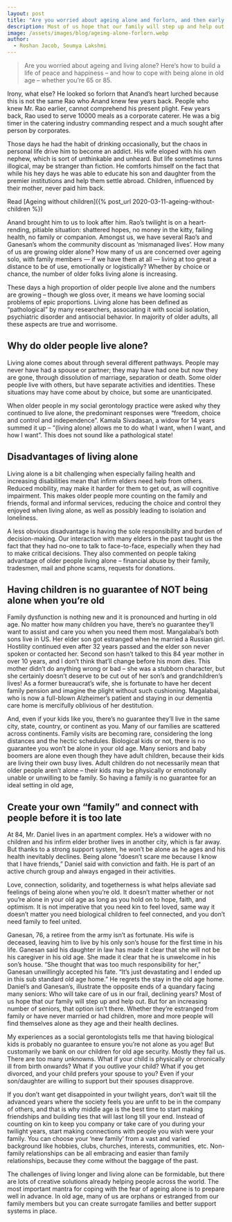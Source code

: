```yaml
---
layout: post
title: "Are you worried about ageing alone and forlorn, and then early preparation helps!"
description: Most of us hope that our family will step up and help out. But the reality is different. For an increasing number of seniors, that option isn’t there.
image: /assets/images/blog/ageing-alone-forlorn.webp
author:
  - Roshan Jacob, Soumya Lakshmi
---
```


> Are you worried about ageing and living alone? Here’s how to build a life of peace and happiness – and how to cope with being alone in old age – whether you’re 65 or 85.

Irony, what else? He looked so forlorn that Anand’s heart lurched because this is not the same Rao who Anand knew few years back. People who knew Mr. Rao earlier, cannot comprehend his present plight. Few years back, Rao used to serve 10000 meals as a corporate caterer. He was a big timer in the catering industry commanding respect and a much sought after person by corporates.

Those days he had the habit of drinking occasionally, but the chaos in personal life drive him to become an addict. His wife eloped with his own nephew, which is sort of unthinkable and unheard. But life sometimes turns illogical, may be stranger than fiction. He comforts himself on the fact that while his hey days he was able to educate his son and daughter from the premier institutions and help them settle abroad. Children, influenced by their mother, never paid him back.

Read [Ageing without children]({% post_url 2020-03-11-ageing-without-children %})

Anand brought him to us to look after him. Rao’s twilight is on a heart-rending, pitiable situation: shattered hopes, no money in the kitty, failing health, no family or companion. Amongst us, we have several Rao’s and Ganesan’s whom the community discount as ‘mismanaged lives’. How many of us are growing older alone? How many of us are concerned over ageing solo, with family members — if we have them at all — living at too great a distance to be of use, emotionally or logistically? Whether by choice or chance, the number of older folks living alone is increasing.

These days a high proportion of older people live alone and the numbers are growing – though we gloss over, it means we have looming social problems of epic proportions. Living alone has been defined as “pathological” by many researchers, associating it with social isolation, psychiatric disorder and antisocial behavior. In majority of older adults, all these aspects are true and worrisome.

## Why do older people live alone?

Living alone comes about through several different pathways. People may never have had a spouse or partner; they may have had one but now they are gone, through dissolution of marriage, separation or death. Some older people live with others, but have separate activities and identities. These situations may have come about by choice, but some are unanticipated.

When older people in my social gerontology practice were asked why they continued to live alone, the predominant responses were “freedom, choice and control and independence”. Kamala Sivadasan, a widow for 14 years summed it up – “(living alone) allows me to do what I want, when I want, and how I want”. This does not sound like a pathological state!

## Disadvantages of living alone

Living alone is a bit challenging when especially failing health and increasing disabilities mean that infirm elders need help from others. Reduced mobility, may make it harder for them to get out, as will cognitive impairment. This makes older people more counting on the family and friends, formal and informal services, reducing the choice and control they enjoyed when living alone, as well as possibly leading to isolation and loneliness.

A less obvious disadvantage is having the sole responsibility and burden of decision-making. Our interaction with many elders in the past taught us the fact that they had no-one to talk to face-to-face, especially when they had to make critical decisions. They also commented on people taking advantage of older people living alone – financial abuse by their family, tradesmen, mail and phone scams, requests for donations.

## Having children is no guarantee of NOT being alone when you’re old

Family dysfunction is nothing new and it is pronounced and hurting in old age. No matter how many children you have, there’s no guarantee they’ll want to assist and care you when you need them most. Mangalabai’s both sons live in US. Her elder son got estranged when he married a Russian girl. Hostility continued even after 32 years passed and the elder son never spoken or contacted her. Second son hasn’t talked to this 84 year mother in over 10 years, and I don’t think that’ll change before his mom dies. This mother didn’t do anything wrong or bad – she was a stubborn character, but she certainly doesn’t deserve to be cut out of her son’s and grandchildren’s lives! As a former bureaucrat’s wife, she is fortunate to have her decent family pension and imagine the plight without such cushioning. Magalabai, who is now a full-blown Alzheimer’s patient and staying in our dementia care home is mercifully oblivious of her destitution.

And, even if your kids like you, there’s no guarantee they’ll live in the same city, state, country, or continent as you. Many of our families are scattered across continents. Family visits are becoming rare, considering the long distances and the hectic schedules. Biological kids or not, there is no guarantee you won’t be alone in your old age. Many seniors and baby boomers are alone even though they have adult children, because their kids are living their own busy lives. Adult children do not necessarily mean that older people aren’t alone – their kids may be physically or emotionally unable or unwilling to be family. So having a family is no guarantee for an ideal setting in old age,

## Create your own “family” and connect with people before it is too late

At 84, Mr. Daniel lives in an apartment complex. He’s a widower with no children and his infirm elder brother lives in another city, which is far away. But thanks to a strong support system, he won’t be alone as he ages and his health inevitably declines.
Being alone “doesn’t scare me because I know that I have friends,” Daniel said with conviction and faith. He is part of an active church group and always engaged in their activities.

Love, connection, solidarity, and togetherness is what helps alleviate sad feelings of being alone when you’re old. It doesn’t matter whether or not you’re alone in your old age as long as you hold on to hope, faith, and optimism. It is not imperative that you need kin to feel loved, same way it doesn’t matter you need biological children to feel connected, and you don’t need family to feel united.

Ganesan, 76, a retiree from the army isn’t as fortunate. His wife is deceased, leaving him to live by his only son’s house for the first time in his life.
Ganesan said his daughter in law has made it clear that she will not be his caregiver in his old age. She made it clear that he is unwelcome in his son’s house.
“She thought that was too much responsibility for her,” Ganesan unwillingly accepted his fate. “It’s just devastating and I ended up in this sub standard old age home.” He regrets the stay in the old age home.
Daniel’s and Ganesan’s, illustrate the opposite ends of a quandary facing many seniors: Who will take care of us in our frail, declining years?
Most of us hope that our family will step up and help out. But for an increasing number of seniors, that option isn’t there. Whether they’re estranged from family or have never married or had children, more and more people will find themselves alone as they age and their health declines.

My experiences as a social gerontologists tells me that having biological kids is probably no guarantee to ensure you’re not alone as you age! But customarily we bank on our children for old age security. Mostly they fail us. There are too many unknowns. What if your child is physically or chronically ill from birth onwards? What if you outlive your child? What if you get divorced, and your child prefers your spouse to you? Even if your son/daughter are willing to support but their spouses disapprove.

If you don’t want get disappointed in your twilight years, don’t wait till the advanced years where the society feels you are unfit to be in the company of others, and that is why middle age is the best time to start making friendships and building ties that will last long till your end. Instead of counting on kin to keep you company or take care of you during your twilight years, start making connections with people you wish were your family. You can choose your ‘new family’ from a vast and varied background like hobbies, clubs, churches, interests, communities, etc. Non-family relationships can be all embracing and easier than family relationships, because they come without the baggage of the past.

The challenges of living longer and living alone can be formidable, but there are lots of creative solutions already helping people across the world. The most important mantra for coping with the fear of ageing alone is to prepare well in advance. In old age, many of us are orphans or estranged from our family members but you can create surrogate families and better support systems in place.
